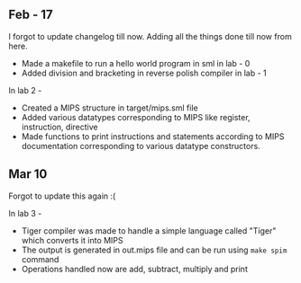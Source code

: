 ## Feb - 17
I forgot to update changelog till now. Adding all the things done till now from here.
- Made a makefile to run a hello world program in sml in lab - 0
- Added division and bracketing in reverse polish compiler in lab - 1

In lab 2 -
- Created a MIPS structure in target/mips.sml file
- Added various datatypes corresponding to MIPS like register, instruction, directive
- Made functions to print instructions and statements according to MIPS documentation corresponding to various datatype constructors.  

## Mar 10
Forgot to update this again :(

In lab 3 -
- Tiger compiler was made to handle a simple language called "Tiger" which converts it into MIPS
- The output is generated in out.mips file and can be run using `make spim` command
- Operations handled now are add, subtract, multiply and print
 
